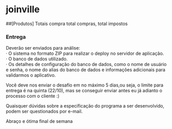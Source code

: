 # joinville

##[Produtos] Totais compra
total compras, total impostos

### Entrega
Deverão ser enviados para análise:  
·         O sistema no formato ZIP para realizar o deploy no servidor de aplicação.  
·         O banco de dados utilizado.  
·         Os detalhes de configuração do banco de dados, como o nome de usuário e senha, o nome do alias do banco de dados e informações adicionais para validarmos o aplicativo.

Você deve nos enviar o desafio em no máximo 5 dias,ou seja, o limite para entrega é na quinta (22/10), mas se conseguir enviar antes eu já adianto o processo com o cliente :)

Quaisquer dúvidas sobre a especificação do programa a ser desenvolvido, podem ser questionados por e-mail.

Abraço e ótima final de semana
